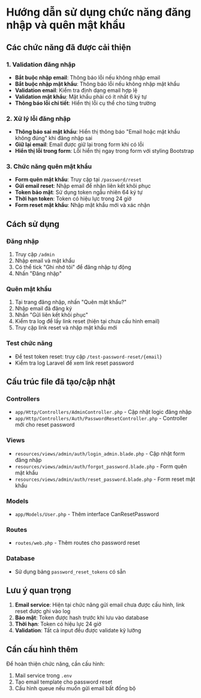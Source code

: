 # Hướng dẫn sử dụng chức năng đăng nhập và quên mật khẩu

## Các chức năng đã được cải thiện

### 1. Validation đăng nhập
- **Bắt buộc nhập email**: Thông báo lỗi nếu không nhập email
- **Bắt buộc nhập mật khẩu**: Thông báo lỗi nếu không nhập mật khẩu
- **Validation email**: Kiểm tra định dạng email hợp lệ
- **Validation mật khẩu**: Mật khẩu phải có ít nhất 6 ký tự
- **Thông báo lỗi chi tiết**: Hiển thị lỗi cụ thể cho từng trường

### 2. Xử lý lỗi đăng nhập
- **Thông báo sai mật khẩu**: Hiển thị thông báo "Email hoặc mật khẩu không đúng" khi đăng nhập sai
- **Giữ lại email**: Email được giữ lại trong form khi có lỗi
- **Hiển thị lỗi trong form**: Lỗi hiển thị ngay trong form với styling Bootstrap

### 3. Chức năng quên mật khẩu
- **Form quên mật khẩu**: Truy cập tại `/password/reset`
- **Gửi email reset**: Nhập email để nhận liên kết khôi phục
- **Token bảo mật**: Sử dụng token ngẫu nhiên 64 ký tự
- **Thời hạn token**: Token có hiệu lực trong 24 giờ
- **Form reset mật khẩu**: Nhập mật khẩu mới và xác nhận

## Cách sử dụng

### Đăng nhập
1. Truy cập `/admin`
2. Nhập email và mật khẩu
3. Có thể tick "Ghi nhớ tôi" để đăng nhập tự động
4. Nhấn "Đăng nhập"

### Quên mật khẩu
1. Tại trang đăng nhập, nhấn "Quên mật khẩu?"
2. Nhập email đã đăng ký
3. Nhấn "Gửi liên kết khôi phục"
4. Kiểm tra log để lấy link reset (hiện tại chưa cấu hình email)
5. Truy cập link reset và nhập mật khẩu mới

### Test chức năng
- Để test token reset: truy cập `/test-password-reset/{email}`
- Kiểm tra log Laravel để xem link reset password

## Cấu trúc file đã tạo/cập nhật

### Controllers
- `app/Http/Controllers/AdminController.php` - Cập nhật logic đăng nhập
- `app/Http/Controllers/Auth/PasswordResetController.php` - Controller mới cho reset password

### Views
- `resources/views/admin/auth/login_admin.blade.php` - Cập nhật form đăng nhập
- `resources/views/admin/auth/forgot_password.blade.php` - Form quên mật khẩu
- `resources/views/admin/auth/reset_password.blade.php` - Form reset mật khẩu

### Models
- `app/Models/User.php` - Thêm interface CanResetPassword

### Routes
- `routes/web.php` - Thêm routes cho password reset

### Database
- Sử dụng bảng `password_reset_tokens` có sẵn

## Lưu ý quan trọng

1. **Email service**: Hiện tại chức năng gửi email chưa được cấu hình, link reset được ghi vào log
2. **Bảo mật**: Token được hash trước khi lưu vào database
3. **Thời hạn**: Token có hiệu lực 24 giờ
4. **Validation**: Tất cả input đều được validate kỹ lưỡng

## Cần cấu hình thêm

Để hoàn thiện chức năng, cần cấu hình:
1. Mail service trong `.env`
2. Tạo email template cho password reset
3. Cấu hình queue nếu muốn gửi email bất đồng bộ
